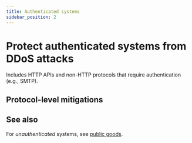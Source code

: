 ```yaml
---
title: Authenticated systems
sidebar_position: 2
---
```


# Protect authenticated systems from DDoS attacks

Includes HTTP APIs and non-HTTP protocols that require authentication (e.g., SMTP).

## Protocol-level mitigations

## See also

For _unauthenticated_ systems, see [public goods](./public-goods.md).

